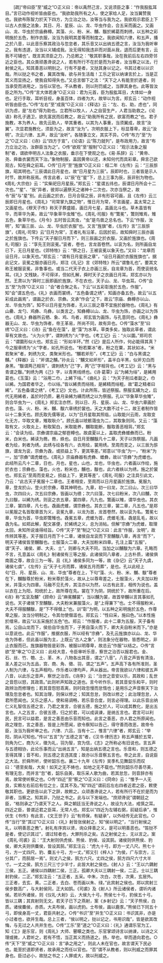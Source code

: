 <!-- { "loadSidebar": true } -->
　　[疏]“帝曰臣”至“威之”○正义曰：帝以禹然己言，又说须臣之事：“作我股肱耳目。”言已动作视听皆由臣也。“我欲助我所有之人，使之家给人足，汝当翼赞我也。我欲布陈智力於天下四方，为立治之功，汝等当与我为之。我欲观示君臣上下以古人衣服之法象，其日、月、星辰、山、龙、华虫作会，合五采而画之。又画山、龙、华虫於宗庙彝樽。其藻、火、粉、米、黼、黻於絺葛而刺绣，以五种之彩明施於五色，制作衣服，汝当为我明其差等而制度之。我欲闻知六律，和五声，播之於八音，以此音乐察其政治与忽怠者，其乐音又以出纳五德之言，汝当为我听审之。我有违道，汝当以义辅成我。汝无得知我违非而对面从我，退而后更有言，云我不可辅也”。既言其须臣之力，乃总敕之：“敬其职事哉，汝在我前后左右四旁邻近之臣也。其众类顽愚谗说之人，若有所行不在於是而为非者，汝当察之以法，行射侯之礼，知其善恶以明别之。行有不是者，又挞其身以记之。书其过者以以识哉。所以挞之书之者，冀其改悔，欲与并生活哉！工乐之官以纳谏言於上，当是正其义而显扬之，使我自知得失也。”又总言御下之法：“天下之人有能至於道者，则当承受而进用之，当任以官也。不从教者，则以刑罚威之，当罪其身也。此等皆汝臣之所为。”○传“言大体若身”○正义曰：君为元首，臣为股肱耳目，大体如一身也。足行手取，耳听目视，身虽百体，四者为大，故举以为言。郑玄云：“动作视听皆由臣也。”○传“左右”至“成我”○正义曰：《释诂》云：“左、右、助，虑也”，同训为虑，是“左右”得为助也。立君所以牧人，人之自营生产，人君当助救之。《论语》称孔子適卫，欲先富民而后教之，故云“助我所有之民，欲富而教之”也。君子施教，本为养人，故先云助人，举其重者。以其为人事重，当须翼成，故言“汝翼”。次显君施教化，须臣为之，故言“汝为”。次明衣服上下，标显尊卑，故云“汝明”。次云六律、五声，故云“汝听”。各随事立文，其实不异。○传“布力”至“为之”○正义曰：《诗》云“四方于宣”，《论语》云“陈力就列”，是布政用力，故言“布力立治之功，汝群臣当为之”。○传“欲观”至“服制”○正义曰：“观示法象之服制”者，谓欲申明古人法象之衣服，垂示在下使观之也。《易·系辞》云：“黄帝、尧、舜垂衣裳而天下治。”象物制服，盖因黄帝以还，未知何代而具彩章。舜言己欲观古，知在舜之前耳。○传“日月”至“旌旗”○正义曰：桓二年《左传》云：“三辰旂旗，昭其明也。”三辰谓此日月星也，故“日月星为三辰”。辰即时也，三者皆是示人时节，故并称辰焉。传言此者，以“辰”在“星”下，总上三事为辰，辰非别为物也。《周礼·大宗伯》云：“实柴祀日月星辰。”郑玄云：“星谓五纬也，辰谓日月所会十二次也。”“星”、“辰”异者，彼郑以遍祭天之诸神十二次也，次亦当祭之，故令“辰”与“星”别。此云画之於衣，日月合宿之辰，非有形容可画，且《左传》云三辰即日月星也。《周礼》“司常掌九旗之物”，惟日月为常，不言画星，盖太常之上又画星也。《穆天子传》称天子葬盛姬，画日月七星，盖画北斗也。草木虽皆有华，而草华为美，故云“华象草华虫雉”也。《周礼·司服》有“鷩冕”，鷩则雉焉，雉五色，象草华也。《月令》五时皆云其虫，“虫”是鸟兽之总名也。下云“作服，汝明”，知“画三辰、山、龙、华虫於衣服”也。又言“旌旗”者，《左传》言“三辰旂旗”，《周礼·司常》云“日月为常”，王者礼有沿革，后因於前，故知舜时三辰亦画之於旌旗也。下传云“天子服日月而下”，则三辰画之於衣服，又画於旌旗也。《周礼·司服》云：“享先王则衮冕。”衮者，卷也，言龙首卷然。以衮为名，则所画自龙已下，无日月星也。《郊特牲》云：“祭之日，王被衮冕以象天也。”又曰：“龙章而设日月，以象天也。”郑玄云：“谓有日月星辰之章”，“设日月画於衣服旌旗也”。据此记文，衮冕之服亦画日月。郑注《礼记》言《郊特牲》所云“谓鲁礼也”。要其文称王被服衮冕，非鲁事也。或当二代天子衣上亦画三辰，自龙章为首，而使衮统名耳。《礼》文残缺，不可得详，但如孔解，舜时天子之衣画日月耳。郑玄亦以为然。王肃以为“舜时三辰即画於旌旗，不在衣也，天子山、龙、华虫耳。○传“会五”至“为饰”○正义曰：“会”者合聚之名，下云“以五彩彰施於五色，作服”，知“会”谓五色也。《礼》衣画而裳绣，“五色备谓之绣”，知画亦备五色，故云“以五彩成此画焉”，谓画之於衣、宗彝。文承“作会”之下，故云“宗庙、彝樽亦以山、龙、华虫为饰”。知不以日月星为饰者，孔以三辰之尊不宜施於器物也。《周礼》有山罍、龙勺、鸡彝、鸟彝，以类言之，知彝樽以山、龙、华虫为饰，亦画之以为饰也。《周礼》彝器所云牺、象、鸡、鸟者，郑玄皆为画饰，与孔意同也。《周礼》彝器无山、龙、华虫为饰者，帝王革易，所尚不同，故有异也。○传“藻水”至“曰绣”○正义曰：《诗》云“鱼在在藻”，是“藻”为水草。草类多矣，独取此草者，谓此草有文故也。“火为火字”，谓刺绣为“火”字也。《考工记》云：“火以圜。”郑司农云：“谓圜形似火也。郑玄云：“形如半环。”然《记》是后人所作，何必能得其真？今之服章绣为“火”字者，如孔所说也。“粉若粟冰”者，粉之在粟，其状如冰。“米若聚米”者，刺绣为文，类聚米形也。“黼若斧形”，《考工记》云：“白与黑谓之黼。”《释器》云：“斧谓之黼。”孙炎云：“黼文如斧形”，盖半白半黑，似斧刃白而身黑。“黻谓两己相背”，谓刺绣为“己”字，两“己”字相背也。《考工记》云：“黑与青谓之黻。”刺绣为两《己》字，以青黑线绣也。《诗·葛覃》云“为絺为绤”，是絺用葛也。《玉藻》云：“浴用二巾，上絺下绤。”《曲礼》云：“为天子削瓜者副之，巾以絺。为国君者华之，巾以绤。”皆以絺贵而绤贱，是絺精而绤粗，故“葛之精者曰絺”。“五色备谓之绣”，《考工记》文也。计此所陈，皆述祭服。祭服玄纁为之，后代无用絺者，盖於时仍质，暑月染絺为纁而绣之以为祭服。孔以“华象草华虫雉”，则合华虫为一，《周礼》郑玄注亦然，则以日、月、星辰、山、龙、华虫六章画於衣也。藻、火、粉、米、黼、黻六章绣於裳也。天之大数不过十二，故王者制作皆以十二象天也。顾氏取先儒等说，以为“日月星取其照临，山取能兴云雨，龙取变化无方，华取文章，雉取耿介”。顾氏虽以唬骸蔼虫为二，其取象则同。又云：“藻取有文，火取炎上，粉取絜白，米取能养，黼取能断，黻取善恶相背。”郑玄云：“会读为绘。宗彝谓宗庙之郁鬯樽也。故虞夏以上，盖取虎彝蜼彝而已。粉米，白米也。絺读为黹。黹，紩也。自日月至黼黻凡十二章，天子以饰祭服。凡画者为绘，刺者为绣。此绣与绘各有六，衣用绘，裳用绣。至周而变之，以三辰为旂旗，谓龙为衮，宗彝为毳，或损益上下，更其等差。”郑意以“华虫”为一，“粉米”为一，加“宗彝”谓虎蜼也。《周礼》宗庙彝器有虎彝、蜼彝，故以“宗彝”为虎蜼也。此经所云凡十二章，日也，月也，星也，山也，龙也，华虫也，六者画以作绘，施於衣也；宗彝也，藻也，火也，粉米也，黼也，黻也，此六者紩以为绣，施之於裳也。郑玄云“至周而变易之，损益上下，更其等差”，《周礼·司服》之注具引此文，乃云：“此古天子冕服十二章也。王者相变，至周而以日月星画於旌旗。冕服九章，登龙於山，登火於宗彝，尊其神明也。九章，初一曰龙，次二曰山，次三曰华虫，次四曰火，次五曰宗彝，皆画以为缋；次六曰藻，次七曰粉米，次八曰黼，次九曰黻，以絺为绣。则衮之衣五章，裳四章，凡九也。鷩画以雉，谓华虫也。其衣三章，裳四章，凡七也。毳画虎蜼，谓宗彝也。其衣三章，裳二章，凡五也。”是郑以冕服之名皆取章首为义，衮冕九章，以龙为首，龙首卷然，故以衮为名。鷩冕七章，华虫为首，华虫即鷩雉也。毳冕五章，虎蜼为首，虎蜼毛浅，毳是乱毛，故以毳为名。如郑此解，配文甚便，於絺绣之义，总为消帖。但解“宗彝”为虎蜼，取理太回，未知所说谁得经旨。○传“天子”至“制之”○正义曰：此言“作服，汝明”，故传辨其等差。天子服日月而下十二章，诸侯自龙衮而下至黼黻八章，再言“而下”，明天子诸侯皆至黼黻也。士服藻火二章，大夫加粉米四章。孔注上篇“五服”，谓“天子、诸侯、卿、大夫、士”，则卿与大夫不同，当加之以黼黻为六章。孔略而不言，孔意盖以《周礼》制诸侯有三等之服，此诸侯同八章者，上古朴质，诸侯俱南面之尊，故合三为一等。且《礼》诸侯多同为一等，故《杂记》云“天子九虞，诸侯七虞”，《左传》云“天子七月而葬，诸侯五月而葬”，是也。孔以此经上句“日、月、星辰、山、龙、华虫”尊者在上，下句“藻、火、粉、米、黼、黻”尊者在下，黼黻尊於粉米，粉米尊於藻火，故从上以尊卑差之，士服藻火，大夫加以粉米，并藻火为四章。马融不见孔传，其注亦以为然，以古有此言，相传为说也。盖以衣在上为阳，阳统於上，故所尊在先。裳在下为阴，阴统於下，故所重在后。《诗》称“玄衮及黼”《顾命》云“麻冕黼裳”，当以黼为裳，故首举黼以言其事如孔说也。天子诸侯下至黼黻，大夫粉米兼服藻火，是“上得兼下”也。士不得服粉米，大夫不得服黼黻，是“下不得僣上”也。训“彰”为明，以五种之彩明施於五色，作尊卑之服，汝当分明制之，令其勿使僣滥也。郑玄云：“性曰采，施曰色。”以本性施於缯帛，故云“以五采施於五色”也。郑云：“作服者，此十二章为五服，天子备有焉，公自山龙而下，侯伯自华虫而下，子男自藻火而下，卿大夫自粉米而下。”亦是以意说也。此云“作服”，推据衣服，所以经有“宗彝”，及孔云旌旗亦以山、龙、华虫为饰者，但此虽以服为主，上既云“古人之象”，则法象分在器物，皆悉明之，非止衣服而已。旌旗器物皆是彩饰，被服以明尊卑，故总云“作服”以结之。○传“言欲”至“审之”○正义曰：此经大意，令臣审听乐音，察世之治否以报君也。金、石、丝、竹、匏、土、革、木，八物各出其音，谓之“八音”。八音之声皆有清浊，圣人差之以为五品，宫、商、角、徵、羽，谓之“五声”。五声高下各有所准则，圣人制为六律，与五声相均，作乐者以律均声，声从器出。帝言我欲以六律和彼五声八音，以此乐之音声，察世之治否。《诗序》云：“治世之音安以乐，其政和；乱世之音怨以怒，其政乖。”此则听声知政之道也。言今听作乐，若其音安乐和平，则时政辨治而修理也；若其音怨怒乖离，则时政忽慢而怠惰也；是用乐之声音察天下治理及忽怠者也。知其治理，则保以修之；知其忽怠，则改以修之；此治理忽怠，人君所愿闻也。又乐之感人，使和易调畅，若乐音合度，则言必得理。以此乐音出纳仁义礼智信五德之言，乃君之发言，合彼五德，施之於人，可以成其教化，是出五言也。人之五言，合彼五德，归之於君，可以成讽谏，是纳五言也。君言可以利民，民言可以益君，是言之善恶由乐音而知也。此言之善恶，亦人君之所原闻也。政之理忽，言之善恶，皆是上所愿闻，欲令察知以告己，得守善而改恶，故帝令臣，汝当为我听审之也。六律、六吕，当有十二，惟言“六律”者，郑玄云：“举阳，阴从可知也。”传以“五言”为“五德之言”者，《汉书·律历志》称五声播於五常，则角为仁，商为义，徵为礼，羽为智，宫为信，《志》之所称必有旧说也。言五声与五德相协，此论乐事而云“出纳五言”，知是出纳五德之言也。乐音和，则五德之言得其理；音不和，则五德之言违其度；故亦以乐音察五言也。帝之此言，自说臣之大法。於舜所听，使听韶乐也。襄二十九年《左传》吴季札见舞韶乐而叹曰：“德至矣哉，大矣！如天之无不帱也，如地之无不载也。”然则韶乐尽善尽美，有理无忽，而并言“忽”者，韶乐自美，取乐采人歌为曲，若其怠忽，则音辞亦有焉，故常使听察之也。○传“四近”至“察之”○正义曰：《冏命》云：“惟予一人无良，实赖左右前后有位之士，匡其不及。”知“四近”谓前后左右四者近君之臣，敕使敬其职也。更欲告以此下之辞，故敕之。众顽愚谗说之人，若有所行不在於是而为非者，当察之。知其非，乃挞之书之。此与以下发端也。“庶顽谗说”谓朝廷之臣，“格则承之”乃谓天下之人。舜之朝廷当无谗说之人，故设为大法，戒慎之耳。四近之臣，普谓近君之臣耳，无常人也。郑玄以“四近为左辅右弼，前疑后承”，惟伏生《书传》有此言，《文王世子》云“有师保，有疑承”，以外经传无此官也。○传“当行”至“其过”○正义曰：《礼》射皆张侯射之，知“侯以明之”，“当行射侯之礼，以明善恶之教”。射礼有序宾以贤，询众择善之义，是可以明善恶也。“笞挞不是者，使记识其过”，谓过轻者也，大罪刑杀之矣。古之射侯之士，无以言之。案《周礼·司裘》云：“王大射则供虎侯、熊侯、豹侯、设其鹄。诸侯则供熊侯、豹侯，卿大夫则供麋侯，皆设其鹄。”郑玄注云：“虎九十弓，即方一丈八尺。熊七十弓，方一丈四尺。豹、麋五十弓，方一丈。”郑又引《梓人》“为侯，广与崇方，三分其广，而鹄居一焉”。则丈八之侯，鹄方六尺。丈四之侯，鹄方四尺六寸大半寸。一丈之侯，鹄方三尺三寸少半寸，此皆大射之侯也。《射人》云：“王以六耦射三侯，五正。诸侯以四耦射二侯，三正。孤卿大夫以三耦射一侯，二正。士以三耦射豹侯，二正。”郑玄注云：“五正者，五采。中朱，次白，次苍，次黄，玄居外。三正者，去玄、黄。二正者，去白、苍而画以朱、绿。”此宾射之侯也。郑以宾射三侯步数高广，与大射侯同，正大如鹄。《司裘》及《射人》所云诸侯者，谓圻内诸侯。若圻外诸侯，则《仪礼·大射》云，大侯九十弓，熊侯七十弓，豹侯五十弓，皆以三耦；其宾射则无文。若天子已下之燕射，案《乡射记》云：“天子熊侯，白质。诸侯麋侯，赤质。大夫布侯，画以虎豹。士布侯，画以鹿豕。”熊侯已下同五十弓，即侯身高一丈，君臣共射之。○传“书识”至“并生”○正义曰：书识其非，亦是小过者也，欲并生哉。总上三者，“侯以明之，挞以记之，书用识哉”，皆是欲其改悔，与无过之人共并生也。○传“工乐”至“道之”○正义曰：《礼》通谓乐官为工，知《工》是乐官，则《周礼》大师、瞽矇之类也。乐官掌颂诗言以纳谏，以诗之义理或微，人君听之，若有不悟，当正其义而扬道之。扬，举也，举而道向君也。○传“天下”至“威之”○正义曰：言“承之用之”，则此人未在官也，故言谓天下民必也。能至於道即贤者，故承用之而任以官也。“否”谓不从教者，则以刑威之而罪其身也。臣过必小，故挞之书之；人罪或大，故以刑威之。
